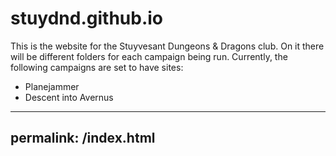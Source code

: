 # stuydnd.github.io
This is the website for the Stuyvesant Dungeons & Dragons club. On it there will be different folders for each campaign being run.
Currently, the following campaigns are set to have sites:
* Planejammer
* Descent into Avernus
---
permalink: /index.html
---
